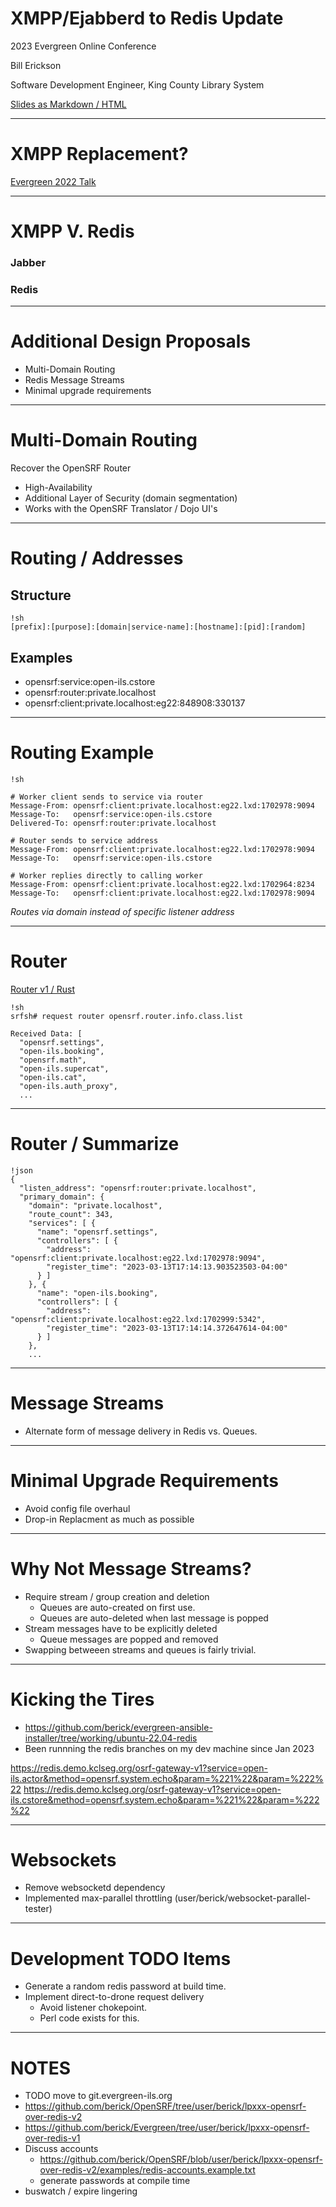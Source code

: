# XMPP/Ejabberd to Redis Update

2023 Evergreen Online Conference

Bill Erickson

Software Development Engineer, King County Library System

[Slides as Markdown / HTML](https://github.com/berick/Presentations/tree/master/Evergreen-2023)

---

# XMPP Replacement?

[Evergreen 2022 Talk](https://github.com/berick/Presentations/blob/master/Evergreen-2022/osrf-redis.md)

---

# XMPP V. Redis

### Jabber

<div>
  <script src="https://asciinema.org/a/UA1p5dbF7KfB46ckDwtwlXaaN.js" 
    id="asciicast-UA1p5dbF7KfB46ckDwtwlXaaN" async 
    data-loop="true" data-rows="10" data-autoplay="true" data-size="big"></script>
</div>

### Redis

<div style="padding-left:2px;margin-left:2px">
  <script src="https://asciinema.org/a/sIbrmZ60vUm3v5m81ojhmxqdP.js" 
    id="asciicast-sIbrmZ60vUm3v5m81ojhmxqdP" async 
    data-loop="true" data-rows="10" data-autoplay="true" data-size="big"></script>
</div>

---

# Additional Design Proposals

* Multi-Domain Routing
* Redis Message Streams
* Minimal upgrade requirements

---

# Multi-Domain Routing

Recover the OpenSRF Router

* High-Availability
* Additional Layer of Security (domain segmentation)
* Works with the OpenSRF Translator / Dojo UI's

---

# Routing / Addresses

## Structure

    !sh
    [prefix]:[purpose]:[domain|service-name]:[hostname]:[pid]:[random]

## Examples

* opensrf:service:open-ils.cstore
* opensrf:router:private.localhost
* opensrf:client:private.localhost:eg22:848908:330137

---

# Routing Example

    !sh

    # Worker client sends to service via router
    Message-From: opensrf:client:private.localhost:eg22.lxd:1702978:9094
    Message-To:   opensrf:service:open-ils.cstore
    Delivered-To: opensrf:router:private.localhost

    # Router sends to service address
    Message-From: opensrf:client:private.localhost:eg22.lxd:1702978:9094 
    Message-To:   opensrf:service:open-ils.cstore

    # Worker replies directly to calling worker
    Message-From: opensrf:client:private.localhost:eg22.lxd:1702964:8234
    Message-To:   opensrf:client:private.localhost:eg22.lxd:1702978:9094

*Routes via domain instead of specific listener address*

---

# Router

[Router v1 / Rust](https://github.com/kcls/evergreen-universe-rs/blob/main/opensrf/src/bin/router.rs)

    !sh
    srfsh# request router opensrf.router.info.class.list

    Received Data: [
      "opensrf.settings",
      "open-ils.booking",
      "opensrf.math",
      "open-ils.supercat",
      "open-ils.cat",
      "open-ils.auth_proxy",
      ...

--- 

# Router / Summarize

    !json
    {
      "listen_address": "opensrf:router:private.localhost",
      "primary_domain": {
        "domain": "private.localhost",
        "route_count": 343,
        "services": [ {
          "name": "opensrf.settings",
          "controllers": [ {
            "address": "opensrf:client:private.localhost:eg22.lxd:1702978:9094",
            "register_time": "2023-03-13T17:14:13.903523503-04:00"
          } ] 
        }, {
          "name": "open-ils.booking",
          "controllers": [ {
            "address": "opensrf:client:private.localhost:eg22.lxd:1702999:5342",
            "register_time": "2023-03-13T17:14:14.372647614-04:00"
          } ] 
        },
        ...

---

# Message Streams

* Alternate form of message delivery in Redis vs. Queues.

---

# Minimal Upgrade Requirements

* Avoid config file overhaul
* Drop-in Replacment as much as possible

---

# Why Not Message Streams?

* Require stream / group creation and deletion
    * Queues are auto-created on first use.
    * Queues are auto-deleted when last message is popped
* Stream messages have to be explicitly deleted
    * Queue messages are popped and removed
* Swapping betweeen streams and queues is fairly trivial.

---

# Kicking the Tires

* https://github.com/berick/evergreen-ansible-installer/tree/working/ubuntu-22.04-redis
* Been runnning the redis branches on my dev machine since Jan 2023

https://redis.demo.kclseg.org/osrf-gateway-v1?service=open-ils.actor&method=opensrf.system.echo&param=%221%22&param=%222%22
https://redis.demo.kclseg.org/osrf-gateway-v1?service=open-ils.cstore&method=opensrf.system.echo&param=%221%22&param=%222%22

---

# Websockets

* Remove websocketd dependency
* Implemented max-parallel throttling (user/berick/websocket-parallel-tester)

---


# Development TODO Items
* Generate a random redis password at build time.
* Implement direct-to-drone request delivery
  * Avoid listener chokepoint.
  * Perl code exists for this.

---

# NOTES

* TODO move to git.evergreen-ils.org
* https://github.com/berick/OpenSRF/tree/user/berick/lpxxx-opensrf-over-redis-v2
* https://github.com/berick/Evergreen/tree/user/berick/lpxxx-opensrf-over-redis-v1
* Discuss accounts
  * https://github.com/berick/OpenSRF/blob/user/berick/lpxxx-opensrf-over-redis-v2/examples/redis-accounts.example.txt
  * generate passwords at compile time
* buswatch / expire lingering


